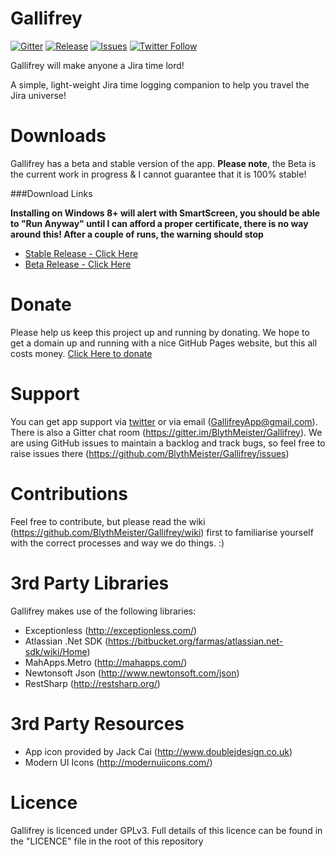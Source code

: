 Gallifrey
=========

[![Gitter](https://img.shields.io/badge/Gitter-Join%20Chat-green.svg?style=flat)](https://gitter.im/BlythMeister/Gallifrey)
[![Release](https://img.shields.io/github/release/BlythMeister/Gallifrey.svg?style=flat)](https://github.com/BlythMeister/Gallifrey/releases/latest)
[![Issues](https://img.shields.io/github/issues/BlythMeister/Gallifrey.svg?style=flat)](https://github.com/BlythMeister/Gallifrey/issues)
[![Twitter Follow](https://img.shields.io/twitter/follow/GallifreyApp.svg?style=social?style=flat)](https://twitter.com/GallifreyApp)

Gallifrey will make anyone a Jira time lord!

A simple, light-weight Jira time logging companion to help you travel the Jira universe!

Downloads
=========

Gallifrey has a beta and stable version of the app.
**Please note**, the Beta is the current work in progress & I cannot guarantee that it is 100% stable! 

###Download Links

**Installing on Windows 8+ will alert with SmartScreen, you should be able to "Run Anyway" until I can afford a proper certificate, there is no way around this!  After a couple of runs, the warning should stop**

* [Stable Release - Click Here](http://releases.gallifreyapp.co.uk/download/modern/stable/setup.exe)
* [Beta Release - Click Here](http://releases.gallifreyapp.co.uk/download/modern/beta/setup.exe)

Donate
=========

Please help us keep this project up and running by donating.
We hope to get a domain up and running with a nice GitHub Pages website, but this all costs money.
[Click Here to donate](https://www.paypal.com/cgi-bin/webscr?cmd=_s-xclick&hosted_button_id=G3MWL8E6UG4RS)

Support
=========

You can get app support via [twitter](https://twitter.com/GallifreyApp) or via email (GallifreyApp@gmail.com).
There is also a Gitter chat room (https://gitter.im/BlythMeister/Gallifrey).
We are using GitHub issues to maintain a backlog and track bugs, so feel free to raise issues there (https://github.com/BlythMeister/Gallifrey/issues)

Contributions
=========

Feel free to contribute, but please read the wiki (https://github.com/BlythMeister/Gallifrey/wiki) first to familiarise yourself with the correct processes and way we do things. :)

3rd Party Libraries
=========

Gallifrey makes use of the following libraries:

* Exceptionless (http://exceptionless.com/)
* Atlassian .Net SDK (https://bitbucket.org/farmas/atlassian.net-sdk/wiki/Home)
* MahApps.Metro (http://mahapps.com/)
* Newtonsoft Json (http://www.newtonsoft.com/json)
* RestSharp (http://restsharp.org/)

3rd Party Resources
=========

* App icon provided by Jack Cai (http://www.doublejdesign.co.uk)
* Modern UI Icons (http://modernuiicons.com/)

Licence
=========

Gallifrey is licenced under GPLv3.
Full details of this licence can be found in the "LICENCE" file in the root of this repository


